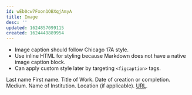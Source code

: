 ```yaml
---
id: wEb0cw7Fxon1OBXqjAmyA
title: Image
desc: ''
updated: 1624857099115
created: 1624449889954
---
```



* Image caption should follow Chicago 17A style. 
* Use inline HTML for styling because Markdown does not have a native image caption block.
* Can apply custom style later by targeting `<figcaption>` tags.

<p>
<figcaption>
Last name First name. Title of Work. Date of creation or completion. Medium. Name of Institution. Location (if applicable). <a href="">URL</a>.
</figcaption>
</p>
